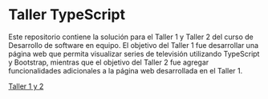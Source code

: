 # Taller TypeScript
Este repositorio contiene la solución para el Taller 1 y Taller 2 del curso de Desarrollo de software en equipo. El objetivo del Taller 1 fue desarrollar una página web que permita visualizar series de televisión utilizando TypeScript y Bootstrap, mientras que el objetivo del Taller 2 fue agregar funcionalidades adicionales a la página web desarrollada en el Taller 1.

[Taller 1 y 2](https://abelarismendy.github.io/taller-ts/)
